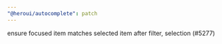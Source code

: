 ```yaml
---
"@heroui/autocomplete": patch
---
```


ensure focused item matches selected item after filter, selection (#5277)
